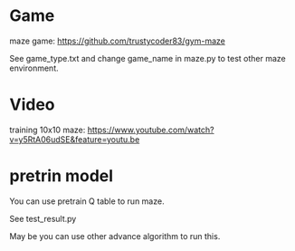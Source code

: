 # Game 
maze game:  https://github.com/trustycoder83/gym-maze

See game_type.txt and change game_name in maze.py to test other maze environment.


# Video

training 10x10 maze: https://www.youtube.com/watch?v=y5RtA06udSE&feature=youtu.be

# pretrin model
You can use pretrain Q table to run maze.


See test_result.py


May be you can use other advance algorithm to run this.
